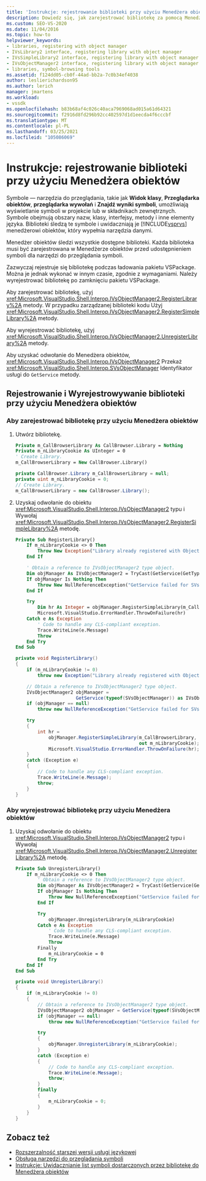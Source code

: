 ```yaml
---
title: 'Instrukcje: rejestrowanie biblioteki przy użyciu Menedżera obiektów | Microsoft Docs'
description: Dowiedz się, jak zarejestrować bibliotekę za pomocą Menedżera obiektów programu Visual Studio, aby można było wyświetlać symbole w narzędziach do przeglądania, takie jak Widok klasy i Przeglądarka obiektów.
ms.custom: SEO-VS-2020
ms.date: 11/04/2016
ms.topic: how-to
helpviewer_keywords:
- libraries, registering with object manager
- IVsLibrary2 interface, registering library with object manager
- IVsSimpleLibrary2 interface, registering library with object manager
- IVsObjectManager2 interface, registering library with object manager
- libraries, symbol-browsing tools
ms.assetid: f124dd05-cb0f-44ad-bb2a-7c0b34ef4038
author: leslierichardson95
ms.author: lerich
manager: jmartens
ms.workload:
- vssdk
ms.openlocfilehash: b83b68af4c026c40aca7969068ad015a61d64321
ms.sourcegitcommit: f2916d8fd296b92cc402597d1d1eecda4f6cccbf
ms.translationtype: MT
ms.contentlocale: pl-PL
ms.lasthandoff: 03/25/2021
ms.locfileid: "105086069"
---
```

# <a name="how-to-register-a-library-with-the-object-manager"></a>Instrukcje: rejestrowanie biblioteki przy użyciu Menedżera obiektów
Symbole — narzędzia do przeglądania, takie jak **Widok klasy**, **Przeglądarka obiektów**, **przeglądarka wywołań** i **Znajdź wyniki symboli**, umożliwiają wyświetlanie symboli w projekcie lub w składnikach zewnętrznych. Symbole obejmują obszary nazw, klasy, interfejsy, metody i inne elementy języka. Biblioteki śledzą te symbole i uwidaczniają je [!INCLUDE[vsprvs](../../code-quality/includes/vsprvs_md.md)] menedżerowi obiektów, który wypełnia narzędzia danymi.

 Menedżer obiektów śledzi wszystkie dostępne biblioteki. Każda biblioteka musi być zarejestrowana w Menedżerze obiektów przed udostępnieniem symboli dla narzędzi do przeglądania symboli.

 Zazwyczaj rejestruje się bibliotekę podczas ładowania pakietu VSPackage. Można je jednak wykonać w innym czasie, zgodnie z wymaganiami. Należy wyrejestrować bibliotekę po zamknięciu pakietu VSPackage.

 Aby zarejestrować bibliotekę, użyj <xref:Microsoft.VisualStudio.Shell.Interop.IVsObjectManager2.RegisterLibrary%2A> metody. W przypadku zarządzanej biblioteki kodu Użyj <xref:Microsoft.VisualStudio.Shell.Interop.IVsObjectManager2.RegisterSimpleLibrary%2A> metody.

 Aby wyrejestrować bibliotekę, użyj <xref:Microsoft.VisualStudio.Shell.Interop.IVsObjectManager2.UnregisterLibrary%2A> metody.

 Aby uzyskać odwołanie do Menedżera obiektów, <xref:Microsoft.VisualStudio.Shell.Interop.IVsObjectManager2> Przekaż <xref:Microsoft.VisualStudio.Shell.Interop.SVsObjectManager> Identyfikator usługi do `GetService` metody.

## <a name="register-and-unregister-a-library-with-the-object-manager"></a>Rejestrowanie i Wyrejestrowywanie biblioteki przy użyciu Menedżera obiektów

### <a name="to-register-a-library-with-the-object-manager"></a>Aby zarejestrować bibliotekę przy użyciu Menedżera obiektów

1. Utwórz bibliotekę.

    ```vb
    Private m_CallBrowserLibrary As CallBrowser.Library = Nothing
    Private m_nLibraryCookie As UInteger = 0
    ' Create Library.
    m_CallBrowserLibrary = New CallBrowser.Library()
    ```

    ```csharp
    private CallBrowser.Library m_CallBrowserLibrary = null;
    private uint m_nLibraryCookie = 0;
    // Create Library.
    m_CallBrowserLibrary = new CallBrowser.Library();

    ```

2. Uzyskaj odwołanie do obiektu <xref:Microsoft.VisualStudio.Shell.Interop.IVsObjectManager2> typu i Wywołaj <xref:Microsoft.VisualStudio.Shell.Interop.IVsObjectManager2.RegisterSimpleLibrary%2A> metodę.

    ```vb
    Private Sub RegisterLibrary()
        If m_nLibraryCookie <> 0 Then
            Throw New Exception("Library already registered with Object Manager")
        End If

        ' Obtain a reference to IVsObjectManager2 type object.
        Dim objManager As IVsObjectManager2 = TryCast(GetService(GetType(SVsObjectManager)), IVsObjectManager2)
        If objManager Is Nothing Then
            Throw New NullReferenceException("GetService failed for SVsObjectManager")
        End If

        Try
            Dim hr As Integer = objManager.RegisterSimpleLibrary(m_CallBrowserLibrary, m_nLibraryCookie)
            Microsoft.VisualStudio.ErrorHandler.ThrowOnFailure(hr)
        Catch e As Exception
            ' Code to handle any CLS-compliant exception.
            Trace.WriteLine(e.Message)
            Throw
        End Try
    End Sub
    ```

    ```csharp
    private void RegisterLibrary()
    {
        if (m_nLibraryCookie != 0)
            throw new Exception("Library already registered with Object Manager");

        // Obtain a reference to IVsObjectManager2 type object.
        IVsObjectManager2 objManager =
                          GetService(typeof(SVsObjectManager)) as IVsObjectManager2;
        if (objManager == null)
            throw new NullReferenceException("GetService failed for SVsObjectManager");

        try
        {
            int hr =
                objManager.RegisterSimpleLibrary(m_CallBrowserLibrary,
                                                 out m_nLibraryCookie);
                Microsoft.VisualStudio.ErrorHandler.ThrowOnFailure(hr);
        }
        catch (Exception e)
        {
            // Code to handle any CLS-compliant exception.
            Trace.WriteLine(e.Message);
            throw;
        }
    }

    ```

### <a name="to-unregister-a-library-with-the-object-manager"></a>Aby wyrejestrować bibliotekę przy użyciu Menedżera obiektów

1. Uzyskaj odwołanie do obiektu <xref:Microsoft.VisualStudio.Shell.Interop.IVsObjectManager2> typu i Wywołaj <xref:Microsoft.VisualStudio.Shell.Interop.IVsObjectManager2.UnregisterLibrary%2A> metodę.

    ```vb
    Private Sub UnregisterLibrary()
        If m_nLibraryCookie <> 0 Then
            ' Obtain a reference to IVsObjectManager2 type object.
            Dim objManager As IVsObjectManager2 = TryCast(GetService(GetType(SVsObjectManager)), IVsObjectManager2)
            If objManager Is Nothing Then
                Throw New NullReferenceException("GetService failed for SVsObjectManager")
            End If

            Try
                objManager.UnregisterLibrary(m_nLibraryCookie)
            Catch e As Exception
                ' Code to handle any CLS-compliant exception.
                Trace.WriteLine(e.Message)
                Throw
            Finally
                m_nLibraryCookie = 0
            End Try
        End If
    End Sub
    ```

    ```csharp
    private void UnregisterLibrary()
    {
        if (m_nLibraryCookie != 0)
        {
            // Obtain a reference to IVsObjectManager2 type object.
            IVsObjectManager2 objManager = GetService(typeof(SVsObjectManager)) as IVsObjectManager2;
            if (objManager == null)
                throw new NullReferenceException("GetService failed for SVsObjectManager");

            try
            {
                objManager.UnregisterLibrary(m_nLibraryCookie);
            }
            catch (Exception e)
            {
                // Code to handle any CLS-compliant exception.
                Trace.WriteLine(e.Message);
                throw;
            }
            finally
            {
                m_nLibraryCookie = 0;
            }
        }
    }

    ```

## <a name="see-also"></a>Zobacz też
- [Rozszerzalność starszej wersji usługi językowej](../../extensibility/internals/legacy-language-service-extensibility.md)
- [Obsługa narzędzi do przeglądania symboli](../../extensibility/internals/supporting-symbol-browsing-tools.md)
- [Instrukcje: Uwidacznianie list symboli dostarczonych przez bibliotekę do Menedżera obiektów](../../extensibility/internals/how-to-expose-lists-of-symbols-provided-by-the-library-to-the-object-manager.md)
